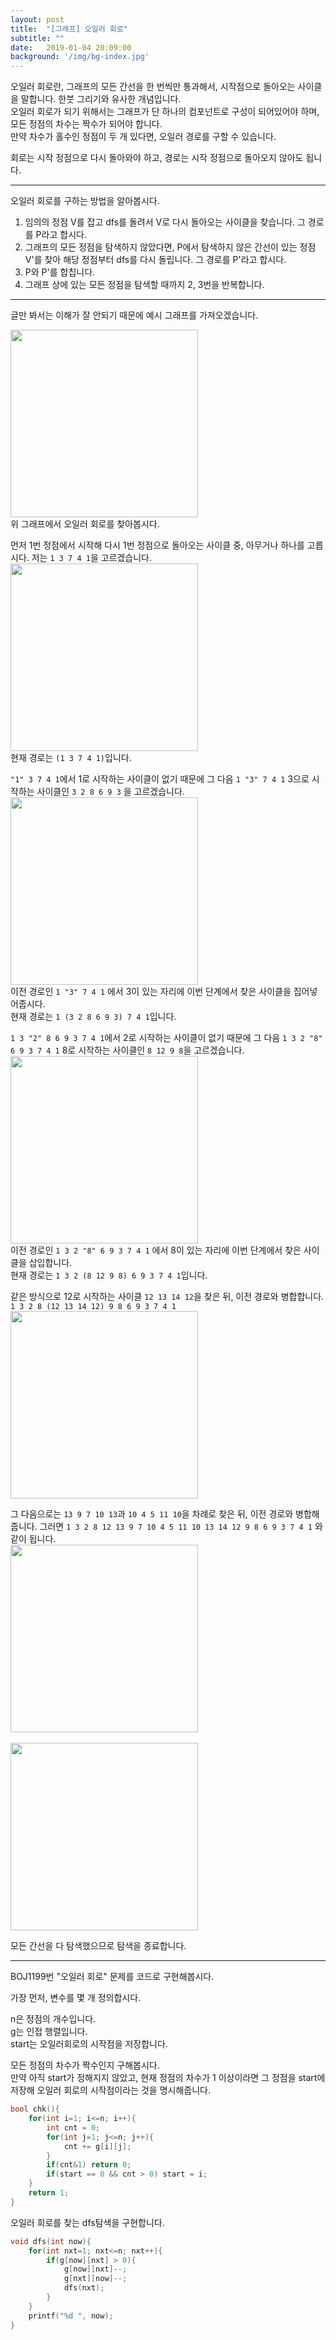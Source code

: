 ```yaml
---
layout: post
title:  "[그래프] 오일러 회로"
subtitle: ""
date:   2019-01-04 20:09:00
background: '/img/bg-index.jpg'
---
```


오일러 회로란, 그래프의 모든 간선을 한 번씩만 통과해서, 시작점으로 돌아오는 사이클을 말합니다. 한붓 그리기와 유사한 개념입니다.<br>
오일러 회로가 되기 위해서는 그래프가 단 하나의 컴포넌트로 구성이 되어있어야 하며, 모든 정점의 차수는 짝수가 되어야 합니다.<br>
만약 차수가 홀수인 정점이 두 개 있다면, 오일러 경로를 구할 수 있습니다.

회로는 시작 정점으로 다시 돌아와야 하고, 경로는 시작 정점으로 돌아오지 않아도 됩니다.

<hr>

오일러 회로를 구하는 방법을 알아봅시다.

1. 임의의 정점 V를 잡고 dfs를 돌려서 V로 다시 돌아오는 사이클을 찾습니다. 그 경로를 P라고 합시다.
2. 그래프의 모든 정점을 탐색하지 않았다면, P에서 탐색하지 않은 간선이 있는 정점 V'를 찾아 해당 정점부터 dfs를 다시 돌립니다. 그 경로를 P'라고 합시다.
3. P와 P'를 합칩니다.
4. 그래프 상에 있는 모든 정점을 탐색할 때까지 2, 3번을 반복합니다.

<hr>

글만 봐서는 이해가 잘 안되기 때문에 예시 그래프를 가져오겠습니다.

<img src = "https://i.imgur.com/XSFvJ3U.png" width = "300px"><br>
위 그래프에서 오일러 회로를 찾아봅시다.

먼저 1번 정점에서 시작해 다시 1번 정점으로 돌아오는 사이클 중, 아무거나 하나를 고릅시다. 저는 `1 3 7 4 1`을 고르겠습니다.<br>
<img src = "https://i.imgur.com/DiKHtRC.png" width = "300px"><br>
현재 경로는 `(1 3 7 4 1)`입니다.

`"1" 3 7 4 1`에서 1로 시작하는 사이클이 없기 때문에 그 다음 `1 "3" 7 4 1` 3으로 시작하는 사이클인 `3 2 8 6 9 3` 을 고르겠습니다.<br>
<img src = "https://i.imgur.com/CUOlpGQ.png" width = "300px"><br>
이전 경로인 `1 "3" 7 4 1` 에서 3이 있는 자리에 이번 단계에서 찾은 사이클을 집어넣어줍시다.<br>
현재 경로는 `1 (3 2 8 6 9 3) 7 4 1`입니다.

`1 3 "2" 8 6 9 3 7 4 1`에서 2로 시작하는 사이클이 없기 때문에 그 다음 `1 3 2 "8" 6 9 3 7 4 1` 8로 시작하는 사이클인 `8 12 9 8`을 고르겠습니다.<br>
<img src = "https://i.imgur.com/KjZDLb8.png" width = "300px"><br>
이전 경로인 `1 3 2 "8" 6 9 3 7 4 1` 에서 8이 있는 자리에 이번 단계에서 찾은 사이클을 삽입합니다.<br>
현재 경로는 `1 3 2 (8 12 9 8) 6 9 3 7 4 1`입니다.

같은 방식으로 12로 시작하는 사이클 `12 13 14 12`을 찾은 뒤, 이전 경로와 병합합니다. `1 3 2 8 (12 13 14 12) 9 8 6 9 3 7 4 1`<br>
<img src = "https://i.imgur.com/Cu74qxh.png" width = "300px">

그 다음으로는 `13 9 7 10 13`과 `10 4 5 11 10`을 차례로 찾은 뒤, 이전 경로와 병합해줍니다. 그러면 `1 3 2 8 12 13 9 7 10 4 5 11 10 13 14 12 9 8 6 9 3 7 4 1` 와 같이 됩니다.<br>
<img src = "https://i.imgur.com/a7odHyS.png" width = "300px"><br><br>
<img src = "https://i.imgur.com/w24kaM7.png" width = "300px">

모든 간선을 다 탐색했으므로 탐색을 종료합니다.

<hr>

BOJ1199번 "오일러 회로" 문제를 코드로 구현해봅시다.<br>

가장 먼저, 변수를 몇 개 정의합시다.

n은 정점의 개수입니다.<br>
g는 인접 행렬입니다.<br>
start는 오일러회로의 시작점을 저장합니다.

모든 정점의 차수가 짝수인지 구해봅시다.<br>
만약 아직 start가 정해지지 않았고, 현재 정점의 차수가 1 이상이라면 그 정점을 start에 저장해 오일러 회로의 시작점이라는 것을 명시해줍니다.
```cpp
bool chk(){
	for(int i=1; i<=n; i++){
		int cnt = 0;
		for(int j=1; j<=n; j++){
			cnt += g[i][j];
		}
		if(cnt&1) return 0;
		if(start == 0 && cnt > 0) start = i;
	}
	return 1;
}
```
오일러 회로를 찾는 dfs탐색을 구현합니다.
```cpp
void dfs(int now){
	for(int nxt=1; nxt<=n; nxt++){
		if(g[now][nxt] > 0){
			g[now][nxt]--;
			g[nxt][now]--;
			dfs(nxt);
		}
	}
	printf("%d ", now);
}
```
